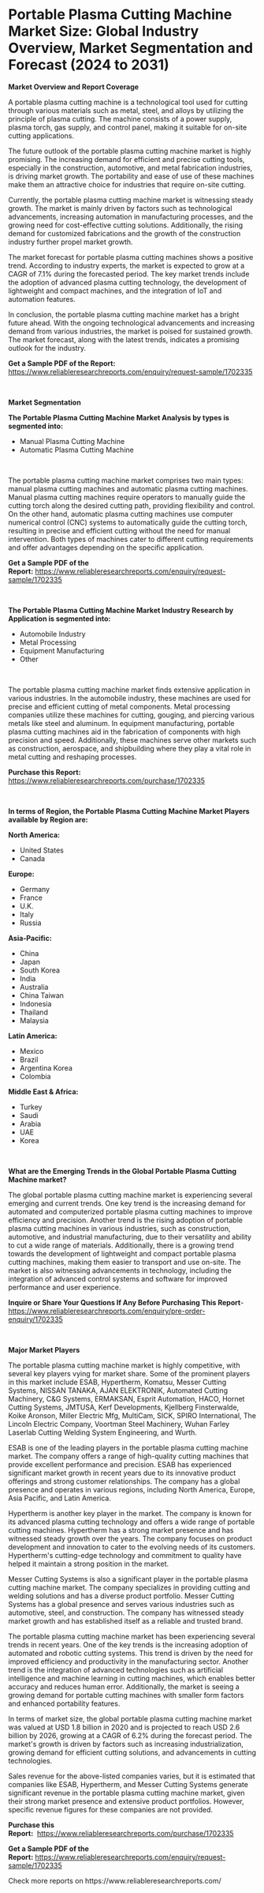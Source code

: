 <p><h1>Portable Plasma Cutting Machine Market Size: Global Industry Overview, Market Segmentation and Forecast (2024 to 2031)</h1></p><p><strong>Market Overview and Report Coverage</strong></p>
<p><p>A portable plasma cutting machine is a technological tool used for cutting through various materials such as metal, steel, and alloys by utilizing the principle of plasma cutting. The machine consists of a power supply, plasma torch, gas supply, and control panel, making it suitable for on-site cutting applications.</p><p>The future outlook of the portable plasma cutting machine market is highly promising. The increasing demand for efficient and precise cutting tools, especially in the construction, automotive, and metal fabrication industries, is driving market growth. The portability and ease of use of these machines make them an attractive choice for industries that require on-site cutting.</p><p>Currently, the portable plasma cutting machine market is witnessing steady growth. The market is mainly driven by factors such as technological advancements, increasing automation in manufacturing processes, and the growing need for cost-effective cutting solutions. Additionally, the rising demand for customized fabrications and the growth of the construction industry further propel market growth.</p><p>The market forecast for portable plasma cutting machines shows a positive trend. According to industry experts, the market is expected to grow at a CAGR of 7.1% during the forecasted period. The key market trends include the adoption of advanced plasma cutting technology, the development of lightweight and compact machines, and the integration of IoT and automation features.</p><p>In conclusion, the portable plasma cutting machine market has a bright future ahead. With the ongoing technological advancements and increasing demand from various industries, the market is poised for sustained growth. The market forecast, along with the latest trends, indicates a promising outlook for the industry.</p></p>
<p><strong>Get a Sample PDF of the Report:</strong> <a href="https://www.reliableresearchreports.com/enquiry/request-sample/1702335">https://www.reliableresearchreports.com/enquiry/request-sample/1702335</a></p>
<p>&nbsp;</p>
<p><strong>Market Segmentation</strong></p>
<p><strong>The Portable Plasma Cutting Machine Market Analysis by types is segmented into:</strong></p>
<p><ul><li>Manual Plasma Cutting Machine</li><li>Automatic Plasma Cutting Machine</li></ul></p>
<p>&nbsp;</p>
<p><p>The portable plasma cutting machine market comprises two main types: manual plasma cutting machines and automatic plasma cutting machines. Manual plasma cutting machines require operators to manually guide the cutting torch along the desired cutting path, providing flexibility and control. On the other hand, automatic plasma cutting machines use computer numerical control (CNC) systems to automatically guide the cutting torch, resulting in precise and efficient cutting without the need for manual intervention. Both types of machines cater to different cutting requirements and offer advantages depending on the specific application.</p></p>
<p><strong>Get a Sample PDF of the Report:</strong>&nbsp;<a href="https://www.reliableresearchreports.com/enquiry/request-sample/1702335">https://www.reliableresearchreports.com/enquiry/request-sample/1702335</a></p>
<p>&nbsp;</p>
<p><strong>The Portable Plasma Cutting Machine Market Industry Research by Application is segmented into:</strong></p>
<p><ul><li>Automobile Industry</li><li>Metal Processing</li><li>Equipment Manufacturing</li><li>Other</li></ul></p>
<p>&nbsp;</p>
<p><p>The portable plasma cutting machine market finds extensive application in various industries. In the automobile industry, these machines are used for precise and efficient cutting of metal components. Metal processing companies utilize these machines for cutting, gouging, and piercing various metals like steel and aluminum. In equipment manufacturing, portable plasma cutting machines aid in the fabrication of components with high precision and speed. Additionally, these machines serve other markets such as construction, aerospace, and shipbuilding where they play a vital role in metal cutting and reshaping processes.</p></p>
<p><strong>Purchase this Report:</strong>&nbsp; <a href="https://www.reliableresearchreports.com/purchase/1702335">https://www.reliableresearchreports.com/purchase/1702335</a></p>
<p>&nbsp;</p>
<p><strong>In terms of Region, the Portable Plasma Cutting Machine Market Players available by Region are:</strong></p>
<p>
    <p> <strong> North America: </strong>
        <ul>
            <li>United States</li>
            <li>Canada</li>
        </ul>
        </p> 
    <p> <strong> Europe: </strong>
        <ul>
            <li>Germany</li>
            <li>France</li>
            <li>U.K.</li>
            <li>Italy</li>
            <li>Russia</li>
        </ul>
        </p> 
    <p> <strong> Asia-Pacific: </strong>
        <ul>
            <li>China</li>
            <li>Japan</li>
            <li>South Korea</li>
            <li>India</li>
            <li>Australia</li>
            <li>China Taiwan</li>
            <li>Indonesia</li>
            <li>Thailand</li>
            <li>Malaysia</li>
        </ul>
        </p> 
    <p> <strong> Latin America: </strong>
        <ul>
            <li>Mexico</li>
            <li>Brazil</li>
            <li>Argentina Korea</li>
            <li>Colombia</li>
        </ul>
        </p> 
    <p> <strong> Middle East & Africa: </strong>
        <ul>
            <li>Turkey</li>
            <li>Saudi</li>
            <li>Arabia</li>
            <li>UAE</li>
            <li>Korea</li>
        </ul>
    </p>
    </p>
<p>&nbsp;</p>
<p><strong>What are the Emerging Trends in the Global Portable Plasma Cutting Machine market?</strong></p>
<p><p>The global portable plasma cutting machine market is experiencing several emerging and current trends. One key trend is the increasing demand for automated and computerized portable plasma cutting machines to improve efficiency and precision. Another trend is the rising adoption of portable plasma cutting machines in various industries, such as construction, automotive, and industrial manufacturing, due to their versatility and ability to cut a wide range of materials. Additionally, there is a growing trend towards the development of lightweight and compact portable plasma cutting machines, making them easier to transport and use on-site. The market is also witnessing advancements in technology, including the integration of advanced control systems and software for improved performance and user experience.</p></p>
<p><strong>Inquire or Share Your Questions If Any Before Purchasing This Report</strong>- <a href="https://www.reliableresearchreports.com/enquiry/pre-order-enquiry/1702335">https://www.reliableresearchreports.com/enquiry/pre-order-enquiry/1702335</a></p>
<p>&nbsp;</p>
<p><strong>Major Market Players</strong></p>
<p><p>The portable plasma cutting machine market is highly competitive, with several key players vying for market share. Some of the prominent players in this market include ESAB, Hypertherm, Komatsu, Messer Cutting Systems, NISSAN TANAKA, AJAN ELEKTRONIK, Automated Cutting Machinery, C&G Systems, ERMAKSAN, Esprit Automation, HACO, Hornet Cutting Systems, JMTUSA, Kerf Developments, Kjellberg Finsterwalde, Koike Aronson, Miller Electric Mfg, MultiCam, SICK, SPIRO International, The Lincoln Electric Company, Voortman Steel Machinery, Wuhan Farley Laserlab Cutting Welding System Engineering, and Wurth.</p><p>ESAB is one of the leading players in the portable plasma cutting machine market. The company offers a range of high-quality cutting machines that provide excellent performance and precision. ESAB has experienced significant market growth in recent years due to its innovative product offerings and strong customer relationships. The company has a global presence and operates in various regions, including North America, Europe, Asia Pacific, and Latin America.</p><p>Hypertherm is another key player in the market. The company is known for its advanced plasma cutting technology and offers a wide range of portable cutting machines. Hypertherm has a strong market presence and has witnessed steady growth over the years. The company focuses on product development and innovation to cater to the evolving needs of its customers. Hypertherm's cutting-edge technology and commitment to quality have helped it maintain a strong position in the market.</p><p>Messer Cutting Systems is also a significant player in the portable plasma cutting machine market. The company specializes in providing cutting and welding solutions and has a diverse product portfolio. Messer Cutting Systems has a global presence and serves various industries such as automotive, steel, and construction. The company has witnessed steady market growth and has established itself as a reliable and trusted brand.</p><p>The portable plasma cutting machine market has been experiencing several trends in recent years. One of the key trends is the increasing adoption of automated and robotic cutting systems. This trend is driven by the need for improved efficiency and productivity in the manufacturing sector. Another trend is the integration of advanced technologies such as artificial intelligence and machine learning in cutting machines, which enables better accuracy and reduces human error. Additionally, the market is seeing a growing demand for portable cutting machines with smaller form factors and enhanced portability features.</p><p>In terms of market size, the global portable plasma cutting machine market was valued at USD 1.8 billion in 2020 and is projected to reach USD 2.6 billion by 2026, growing at a CAGR of 6.2% during the forecast period. The market's growth is driven by factors such as increasing industrialization, growing demand for efficient cutting solutions, and advancements in cutting technologies.</p><p>Sales revenue for the above-listed companies varies, but it is estimated that companies like ESAB, Hypertherm, and Messer Cutting Systems generate significant revenue in the portable plasma cutting machine market, given their strong market presence and extensive product portfolios. However, specific revenue figures for these companies are not provided.</p></p>
<p><strong>Purchase this Report:</strong>&nbsp;&nbsp;<a href="https://www.reliableresearchreports.com/purchase/1702335">https://www.reliableresearchreports.com/purchase/1702335</a></p>
<p></p>
<p><strong>Get a Sample PDF of the Report:</strong>&nbsp;<a href="https://www.reliableresearchreports.com/enquiry/request-sample/1702335">https://www.reliableresearchreports.com/enquiry/request-sample/1702335</a></p>
<p>Check more reports on https://www.reliableresearchreports.com/</p>